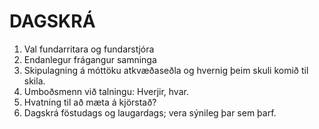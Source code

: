 # DAGSKRÁ

1. Val fundarritara og fundarstjóra
2. Endanlegur frágangur samninga
3. Skipulagning á móttöku atkvæðaseðla og hvernig þeim skuli komið til skila.
4. Umboðsmenn við talningu: Hverjir, hvar.
5. Hvatning til að mæta á kjörstað?
6. Dagskrá föstudags og laugardags; vera sýnileg þar sem þarf.
